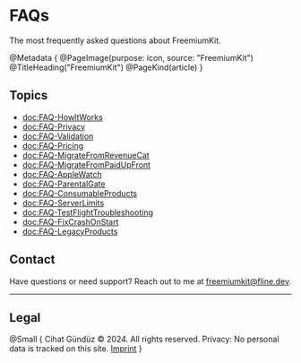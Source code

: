 #  FAQs

The most frequently asked questions about FreemiumKit.

@Metadata {
   @PageImage(purpose: icon, source: "FreemiumKit")
   @TitleHeading("FreemiumKit")
   @PageKind(article)
}

## Topics

- <doc:FAQ-HowItWorks>
- <doc:FAQ-Privacy>
- <doc:FAQ-Validation>
- <doc:FAQ-Pricing>
- <doc:FAQ-MigrateFromRevenueCat>
- <doc:FAQ-MigrateFromPaidUpFront>
- <doc:FAQ-AppleWatch>
- <doc:FAQ-ParentalGate>
- <doc:FAQ-ConsumableProducts>
- <doc:FAQ-ServerLimits>
- <doc:FAQ-TestFlightTroubleshooting>
- <doc:FAQ-FixCrashOnStart>
- <doc:FAQ-LegacyProducts>


## Contact

Have questions or need support? Reach out to me at [freemiumkit@fline.dev](mailto:freemiumkit@fline.dev).

---

## Legal

@Small {
   Cihat Gündüz © 2024. All rights reserved.
   Privacy: No personal data is tracked on this site.
   [Imprint](https://www.fline.dev/imprint/)
}
